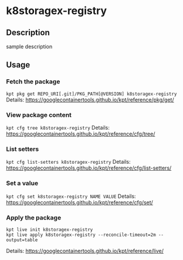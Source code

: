 # k8storagex-registry

## Description
sample description

## Usage

### Fetch the package
`kpt pkg get REPO_URI[.git]/PKG_PATH[@VERSION] k8storagex-registry`
Details: https://googlecontainertools.github.io/kpt/reference/pkg/get/

### View package content
`kpt cfg tree k8storagex-registry`
Details: https://googlecontainertools.github.io/kpt/reference/cfg/tree/

### List setters
`kpt cfg list-setters k8storagex-registry`
Details: https://googlecontainertools.github.io/kpt/reference/cfg/list-setters/

### Set a value
`kpt cfg set k8storagex-registry NAME VALUE`
Details: https://googlecontainertools.github.io/kpt/reference/cfg/set/

### Apply the package
```
kpt live init k8storagex-registry
kpt live apply k8storagex-registry --reconcile-timeout=2m --output=table
```
Details: https://googlecontainertools.github.io/kpt/reference/live/
